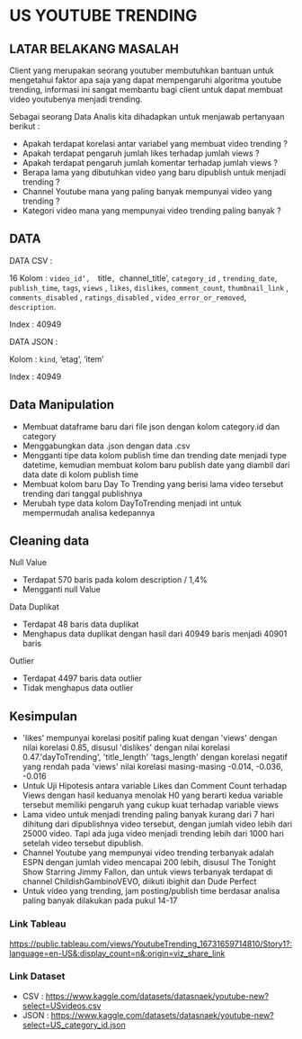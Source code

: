 # US YOUTUBE TRENDING

## LATAR BELAKANG MASALAH
Client yang merupakan seorang youtuber membutuhkan bantuan untuk mengetahui faktor apa saja yang dapat mempengaruhi algoritma youtube trending, informasi ini sangat membantu bagi client untuk dapat membuat video youtubenya menjadi trending.

Sebagai seorang Data Analis kita dihadapkan untuk menjawab pertanyaan berikut :


- Apakah terdapat korelasi antar variabel yang membuat video trending ?
- Apakah terdapat pengaruh jumlah likes terhadap jumlah views ?
- Apakah terdapat pengaruh jumlah komentar terhadap jumlah views ?
- Berapa lama yang dibutuhkan video yang baru dipublish untuk menjadi trending ?
- Channel Youtube mana yang paling banyak mempunyai video yang trending ?
- Kategori video mana yang mempunyai video trending paling banyak ?


## DATA
DATA CSV :

16 Kolom :
`video_id’,  `title`, `channel_title’, `category_id` , ` trending_date `, `publish_time`,  `tags`, `views` ,  `likes`,  `dislikes`, `comment_count`, `thumbnail_link` , `comments_disabled` , `ratings_disabled` , `video_error_or_removed`, `description`.

Index : 40949


DATA JSON :

Kolom :
`kind`, ‘etag’, ‘item’

Index : 40949


## Data Manipulation
- Membuat dataframe baru dari file json dengan kolom category.id dan category
- Menggabungkan data .json dengan data .csv 
- Mengganti tipe data kolom publish time dan trending date menjadi type datetime, kemudian membuat kolom baru publish date yang diambil dari data date di kolom publish time
- Membuat kolom baru Day To Trending yang berisi lama video tersebut trending dari tanggal publishnya
- Merubah type data kolom DayToTrending menjadi int untuk mempermudah analisa kedepannya


## Cleaning data
Null Value
- Terdapat 570 baris pada kolom description / 1,4%
- Mengganti null Value

Data Duplikat
- Terdapat 48 baris data duplikat
- Menghapus data duplikat dengan hasil dari 40949 baris menjadi 40901 baris

Outlier
- Terdapat 4497 baris data outlier
- Tidak menghapus data outlier


## Kesimpulan
- 'likes' mempunyai korelasi positif paling kuat dengan 'views' dengan nilai korelasi 0.85,  disusul 'dislikes' dengan nilai korelasi 0.47.'dayToTrending', 'title_length' 'tags_length' dengan korelasi negatif yang rendah pada  'views' nilai korelasi masing-masing -0.014, -0.036, -0.016
- Untuk Uji Hipotesis  antara variable Likes dan Comment Count terhadap Views dengan hasil keduanya menolak H0 yang berarti kedua variable tersebut memiliki pengaruh yang cukup kuat terhadap variable views
- Lama video untuk menjadi trending paling banyak kurang dari 7 hari dihitung dari dipublishnya video tersebut, dengan jumlah video lebih dari 25000 video. Tapi ada juga video menjadi trending lebih dari 1000 hari setelah video tersebut dipublish.
- Channel Youtube yang mempunyai video trending terbanyak adalah ESPN dengan jumlah video mencapai 200 lebih, disusul The Tonight Show Starring Jimmy Fallon, dan untuk views terbanyak terdapat di channel ChildishGambinoVEVO, diikuti ibighit dan Dude Perfect
- Untuk video yang trending, jam posting/publish time berdasar analisa paling banyak dilakukan pada pukul 14-17 

### Link Tableau
https://public.tableau.com/views/YoutubeTrending_16731659714810/Story1?:language=en-US&:display_count=n&:origin=viz_share_link


### Link Dataset
- CSV : https://www.kaggle.com/datasets/datasnaek/youtube-new?select=USvideos.csv
- JSON : https://www.kaggle.com/datasets/datasnaek/youtube-new?select=US_category_id.json

